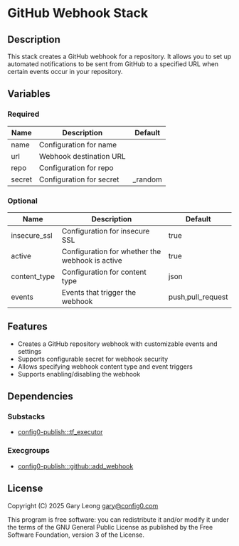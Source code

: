 # GitHub Webhook Stack

## Description
This stack creates a GitHub webhook for a repository. It allows you to set up automated notifications to be sent from GitHub to a specified URL when certain events occur in your repository.

## Variables

### Required
| Name | Description | Default |
|------|-------------|---------|
| name | Configuration for name | |
| url | Webhook destination URL | |
| repo | Configuration for repo | |
| secret | Configuration for secret | _random |

### Optional
| Name | Description | Default |
|------|-------------|---------|
| insecure_ssl | Configuration for insecure SSL | true |
| active | Configuration for whether the webhook is active | true |
| content_type | Configuration for content type | json |
| events | Events that trigger the webhook | push,pull_request |

## Features
- Creates a GitHub repository webhook with customizable events and settings
- Supports configurable secret for webhook security
- Allows specifying webhook content type and event triggers
- Supports enabling/disabling the webhook

## Dependencies

### Substacks
- [config0-publish:::tf_executor](https://api-app.config0.com/web_api/v1.0/stacks/config0-publish/tf_executor)

### Execgroups
- [config0-publish:::github::add_webhook](https://api-app.config0.com/web_api/v1.0/exec/groups/config0-publish/github/add_webhook)

## License
Copyright (C) 2025 Gary Leong <gary@config0.com>

This program is free software: you can redistribute it and/or modify
it under the terms of the GNU General Public License as published by
the Free Software Foundation, version 3 of the License.